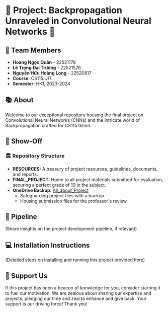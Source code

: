 # 🚀 Project: Backpropagation Unraveled in Convolutional Neural Networks 🧠

## 🌟 Team Members
- **Hoàng Ngọc Quân** - 22521178
- **Lê Trọng Đại Trường** - 22521576
- **Nguyễn Hữu Hoàng Long** - 22520817
- **Course:** CS115.UIT
- **Semester:** HK1, 2023-2024

## 📚 About
Welcome to our exceptional repository housing the final project on Convolutional Neural Networks (CNNs) and the intricate world of Backpropagation crafted for CS115.tkhmt.

## 🌟 Show-Off 
### 🏛️ Repository Structure
- **RESOURCES:** A treasury of project resources, guidelines, documents, and reports.
- **FINAL_PROJECT:** Home to all project materials submitted for evaluation, securing a perfect grade of 10 in the subject.
- **OneDrive Backup:** [All_about_Project](https://uithcm-my.sharepoint.com/:f:/g/personal/22521178_ms_uit_edu_vn/ElmDhHgjM8VMrvw7_ZblSFEBcpSAzWhYLLTHZI52WQkPBg?e=nhqRlH)
    - Safeguarding project files with a backup
    - Housing submission files for the professor's review

## 🚧 Pipeline
(Share insights on the project development pipeline, if relevant)

## 💻 Installation Instructions
(Detailed steps on installing and running this project provided here)

## 🌟 Support Us
If this project has been a beacon of knowledge for you, consider starring it to fuel our motivation. We are zealous about sharing our expertise and projects, pledging our time and zeal to enhance and give back. Your support is our driving force! Thank you!
